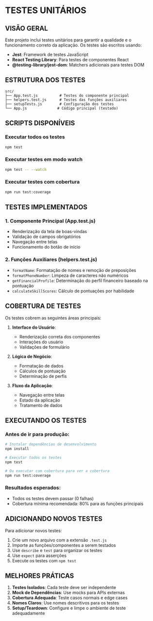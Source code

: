 # TESTES UNITÁRIOS

## VISÃO GERAL

Este projeto inclui testes unitários para garantir a qualidade e o funcionamento correto da aplicação. Os testes são escritos usando:

- **Jest**: Framework de testes JavaScript
- **React Testing Library**: Para testes de componentes React
- **@testing-library/jest-dom**: Matchers adicionais para testes DOM

## ESTRUTURA DOS TESTES

```
src/
├── App.test.js          # Testes do componente principal
├── helpers.test.js      # Testes das funções auxiliares
├── setupTests.js        # Configuração dos testes
└── App.js              # Código principal (testado)
```

## SCRIPTS DISPONÍVEIS

### Executar todos os testes
```bash
npm test
```

### Executar testes em modo watch
```bash
npm test -- --watch
```

### Executar testes com cobertura
```bash
npm run test:coverage
```

## TESTES IMPLEMENTADOS

### 1. Componente Principal (App.test.js)
- Renderização da tela de boas-vindas
- Validação de campos obrigatórios
- Navegação entre telas
- Funcionamento do botão de início

### 2. Funções Auxiliares (helpers.test.js)
- `formatName`: Formatação de nomes e remoção de preposições
- `formatPhoneNumber`: Limpeza de caracteres não numéricos
- `getFinancialProfile`: Determinação do perfil financeiro baseado na pontuação
- `calculateSkillScores`: Cálculo de pontuações por habilidade

## COBERTURA DE TESTES

Os testes cobrem as seguintes áreas principais:

1. **Interface do Usuário**:
   - Renderização correta dos componentes
   - Interações do usuário
   - Validações de formulário

2. **Lógica de Negócio**:
   - Formatação de dados
   - Cálculos de pontuação
   - Determinação de perfis

3. **Fluxo da Aplicação**:
   - Navegação entre telas
   - Estado da aplicação
   - Tratamento de dados

## EXECUTANDO OS TESTES

### Antes de ir para produção:
```bash
# Instalar dependências de desenvolvimento
npm install

# Executar todos os testes
npm test

# Ou executar com cobertura para ver a cobertura
npm run test:coverage
```

### Resultados esperados:
- Todos os testes devem passar (0 falhas)
- Cobertura mínima recomendada: 80% para as funções principais

## ADICIONANDO NOVOS TESTES

Para adicionar novos testes:

1. Crie um novo arquivo com a extensão `.test.js`
2. Importe as funções/componentes a serem testados
3. Use `describe` e `test` para organizar os testes
4. Use `expect` para asserções
5. Execute os testes com `npm test`

## MELHORES PRÁTICAS

1. **Testes Isolados**: Cada teste deve ser independente
2. **Mock de Dependências**: Use mocks para APIs externas
3. **Cobertura Adequada**: Teste casos normais e edge cases
4. **Nomes Claros**: Use nomes descritivos para os testes
5. **Setup/Teardown**: Configure e limpe o ambiente de teste adequadamente